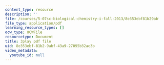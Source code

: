 ```yaml
---
content_type: resource
description: ''
file: /courses/5-07sc-biological-chemistry-i-fall-2013/8e353ebf81b29abf43a927095b32ac3b_XmS9DYHQHi0.pdf
file_type: application/pdf
learning_resource_types: []
ocw_type: OCWFile
resourcetype: Document
title: 3play pdf file
uid: 8e353ebf-81b2-9abf-43a9-27095b32ac3b
video_metadata:
  youtube_id: null
---
```

